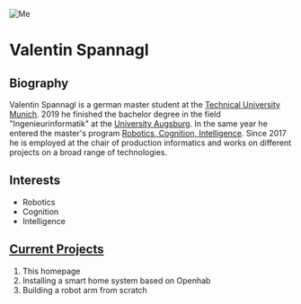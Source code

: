 ![Me](https://profile-images.xing.com/images/1f7e82c05504485a6932885c3b2afede-1/valentin-spannagl.1024x1024.jpg)

# Valentin Spannagl
## Biography

Valentin Spannagl is a german master student at the [Technical University Munich](www.tum.de). 2019 he finished the bachelor degree in the field "Ingenieurinformatik" at the [University Augsburg](https://www.uni-augsburg.de/de/). In the same year he entered the master's program [Robotics, Cognition, Intelligence](https://www.tum.de/en/studies/degree-programs/detail/robotics-cognition-intelligence-master-of-science-msc/). Since 2017 he is employed at the chair of production informatics and works on different projects on a broad range of technologies.

## Interests
 - Robotics
 - Cognition
 - Intelligence

## [Current Projects](virtualvale.github.io/projects)
1. This homepage
2. Installing a smart home system based on Openhab
3. Building a robot arm from scratch
